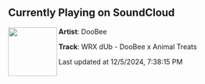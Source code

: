 ## Currently Playing on SoundCloud

[<img align="left" width="100" src="https://i1.sndcdn.com/artworks-rmMYni0ZqiqZOpra-ZV1q9A-t500x500.jpg">](https://soundcloud.com/austin-shureb-498367755/doobee-x-animal-treats-wrx-dub?in=saxurn/sets/waverace/)

**Artist**: DooBee 

**Track**: WRX dUb - DooBee x Animal Treats

Last updated at 12/5/2024, 7:38:15 PM
